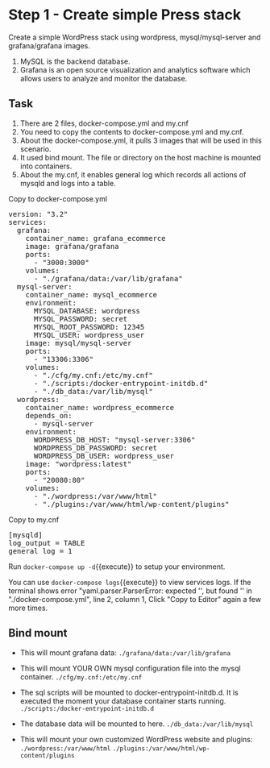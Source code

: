 # Step 1 - Create simple Press stack

Create a simple WordPress stack using wordpress, mysql/mysql-server and grafana/grafana images.
1. MySQL is the backend database. 
2. Grafana is an open source visualization and analytics software which allows users to analyze and monitor the database.

## Task
1. There are 2 files, docker-compose.yml and my.cnf
2. You need to copy the contents to docker-compose.yml and my.cnf.
3. About the docker-compose.yml, it pulls 3 images that will be used in this scenario.
4. It used bind mount. The file or directory on the host machine is mounted into containers. 
5. About the my.cnf, it enables general log which records all actions of mysqld and logs into a table.

Copy to docker-compose.yml 
<pre class="file"
 data-filename="./docker-compose.yml"
  data-target="replace">
version: "3.2"
services: 
  grafana: 
    container_name: grafana_ecommerce
    image: grafana/grafana
    ports: 
      - "3000:3000"
    volumes: 
      - "./grafana/data:/var/lib/grafana"
  mysql-server: 
    container_name: mysql_ecommerce
    environment: 
      MYSQL_DATABASE: wordpress
      MYSQL_PASSWORD: secret
      MYSQL_ROOT_PASSWORD: 12345
      MYSQL_USER: wordpress_user
    image: mysql/mysql-server
    ports: 
      - "13306:3306"
    volumes: 
      - "./cfg/my.cnf:/etc/my.cnf"
      - "./scripts:/docker-entrypoint-initdb.d"
      - "./db_data:/var/lib/mysql"
  wordpress: 
    container_name: wordpress_ecommerce
    depends_on: 
      - mysql-server
    environment: 
      WORDPRESS_DB_HOST: "mysql-server:3306"
      WORDPRESS_DB_PASSWORD: secret
      WORDPRESS_DB_USER: wordpress_user
    image: "wordpress:latest"
    ports: 
      - "20080:80"
    volumes: 
      - "./wordpress:/var/www/html"
      - "./plugins:/var/www/html/wp-content/plugins"
</pre>

Copy to my.cnf
<pre class="file"
 data-filename="./cfg/my.cnf"
  data-target="replace">
[mysqld]
log_output = TABLE
general_log = 1 
</pre>

Run `docker-compose up -d`{{execute}} to setup your environment.

You can use `docker-compose logs`{{execute}} to view services logs.
If the terminal shows error "yaml.parser.ParserError: expected '<document start>', but found '<scalar>' in "./docker-compose.yml", line 2, column 1, Click "Copy to Editor"
again a few more times.
 
## Bind mount
- This will mount grafana data:
`./grafana/data:/var/lib/grafana`
 
- This will mount YOUR OWN mysql configuration file into the mysql container.
`./cfg/my.cnf:/etc/my.cnf`
 
- The sql scripts will be mounted to docker-entrypoint-initdb.d. It is executed the moment your database container starts running. 
`./scripts:/docker-entrypoint-initdb.d`
 
- The database data will be mounted to here.
`./db_data:/var/lib/mysql`
 
- This will mount your own customized WordPress website and plugins:
`./wordpress:/var/www/html`
`./plugins:/var/www/html/wp-content/plugins`

